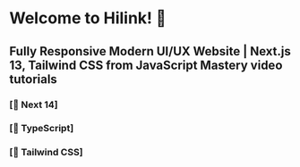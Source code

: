 # Welcome to Hilink! 🌟

## Fully Responsive Modern UI/UX Website | Next.js 13, Tailwind CSS from JavaScript Mastery video tutorials

### [🚀 Next 14]

### [📙 TypeScript]

### [📙 Tailwind CSS]
